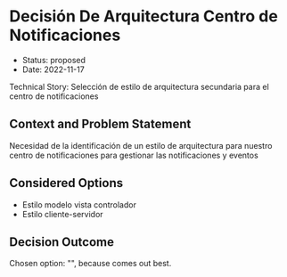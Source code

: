 # Decisión De Arquitectura Centro de Notificaciones

* Status: proposed
* Date: 2022-11-17

Technical Story: Selección de estilo de arquitectura secundaria para el centro de notificaciones

## Context and Problem Statement

Necesidad de la identificación de un estilo de arquitectura para nuestro centro de notificaciones para gestionar las notificaciones y eventos

## Considered Options

* Estilo modelo vista controlador
* Estilo cliente-servidor

## Decision Outcome

Chosen option: "", because comes out best.
